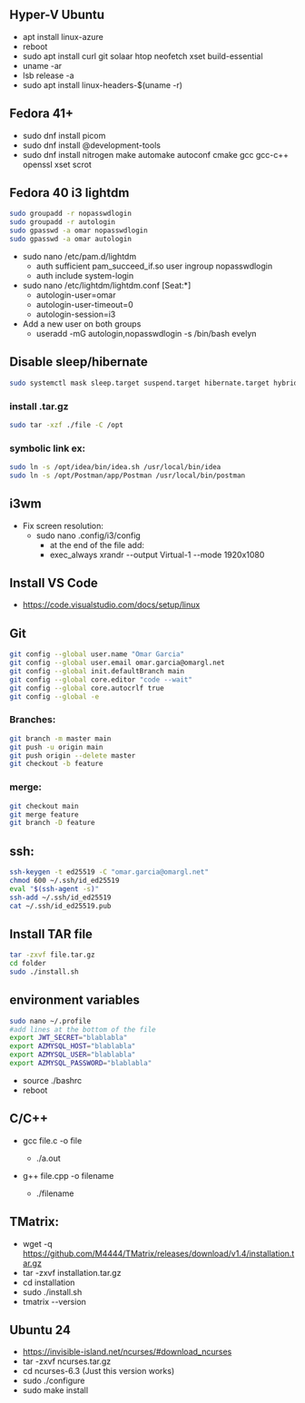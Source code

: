 ## Hyper-V Ubuntu
- apt install linux-azure
- reboot
- sudo apt install curl git solaar htop neofetch xset build-essential
- uname -ar
- lsb release -a
- sudo apt install linux-headers-$(uname -r)

## Fedora 41+
- sudo dnf install picom
- sudo dnf install @development-tools
- sudo dnf install nitrogen make automake autoconf cmake gcc gcc-c++ openssl xset scrot

## Fedora 40 i3 lightdm
```bash
sudo groupadd -r nopasswdlogin
sudo groupadd -r autologin
sudo gpasswd -a omar nopasswdlogin
sudo gpasswd -a omar autologin
```
- sudo nano /etc/pam.d/lightdm
  - auth    sufficient    pam_succeed_if.so user ingroup nopasswdlogin
  - auth    include    system-login
- sudo nano /etc/lightdm/lightdm.conf [Seat:*]
  - autologin-user=omar
  - autologin-user-timeout=0
  - autologin-session=i3
- Add a new user on both groups
  - useradd -mG autologin,nopasswdlogin -s /bin/bash evelyn

## Disable sleep/hibernate
```bash
sudo systemctl mask sleep.target suspend.target hibernate.target hybrid-sleep.target
```

### install .tar.gz
```bash
sudo tar -xzf ./file -C /opt
```

### symbolic link ex:
```bash
sudo ln -s /opt/idea/bin/idea.sh /usr/local/bin/idea
sudo ln -s /opt/Postman/app/Postman /usr/local/bin/postman
```

## i3wm
- Fix screen resolution:
  - sudo nano .config/i3/config
    - at the end of the file add:
    - exec_always xrandr --output Virtual-1 --mode 1920x1080

## Install VS Code
- https://code.visualstudio.com/docs/setup/linux

## Git
```bash
git config --global user.name "Omar Garcia"
git config --global user.email omar.garcia@omargl.net
git config --global init.defaultBranch main
git config --global core.editor "code --wait"
git config --global core.autocrlf true
git config --global -e
```
### Branches:
```bash
git branch -m master main
git push -u origin main
git push origin --delete master
git checkout -b feature
```

### merge:
```bash
git checkout main
git merge feature
git branch -D feature
```

## ssh:
```bash
ssh-keygen -t ed25519 -C "omar.garcia@omargl.net"
chmod 600 ~/.ssh/id_ed25519
eval "$(ssh-agent -s)"
ssh-add ~/.ssh/id_ed25519
cat ~/.ssh/id_ed25519.pub
```
## Install TAR file
```bash
tar -zxvf file.tar.gz
cd folder
sudo ./install.sh
```

## environment variables
```bash
sudo nano ~/.profile
#add lines at the bottom of the file
export JWT_SECRET="blablabla"
export AZMYSQL_HOST="blablabla"
export AZMYSQL_USER="blablabla"
export AZMYSQL_PASSWORD="blablabla"
```
- source ./bashrc
- reboot

## C/C++
- gcc file.c -o file
  - ./a.out

- g++ file.cpp -o filename
  - ./filename

## TMatrix:
- wget -q https://github.com/M4444/TMatrix/releases/download/v1.4/installation.tar.gz
- tar -zxvf installation.tar.gz
- cd installation
- sudo ./install.sh
- tmatrix --version

## Ubuntu 24
- https://invisible-island.net/ncurses/#download_ncurses
- tar -zxvf ncurses.tar.gz
- cd ncurses-6.3 (Just this version works)
- sudo ./configure
- sudo make install

